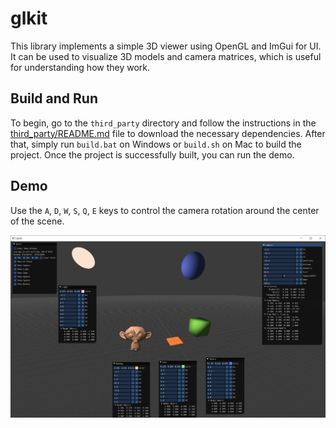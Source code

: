 # glkit

This library implements a simple 3D viewer using OpenGL and ImGui for UI. It can be used to visualize 3D models and camera matrices,  which is useful for understanding how they work.

## Build and Run

To begin, go to the `third_party` directory and follow the instructions in the [third_party/README.md](third_party/README.md) file to download the necessary dependencies. After that, simply run `build.bat` on Windows or `build.sh` on Mac to build the project. Once the project is successfully built, you can run the demo.

## Demo

Use the `A`, `D`, `W`, `S`, `Q`, `E` keys to control the camera rotation around the center of the scene.

![](https://raw.githubusercontent.com/tworuler/doc-files/master/glkit/glkit_demo.png)